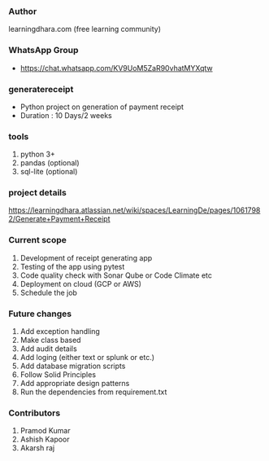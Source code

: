 ### Author ###############################
learningdhara.com (free learning community)

### WhatsApp Group #######################
- https://chat.whatsapp.com/KV9UoM5ZaR90vhatMYXqtw

### generatereceipt #########################
- Python project on generation of payment receipt
- Duration : 10 Days/2 weeks

### tools #############################
1. python 3+
2. pandas (optional)
3. sql-lite (optional)

### project details #####################
https://learningdhara.atlassian.net/wiki/spaces/LearningDe/pages/10617982/Generate+Payment+Receipt

### Current scope ##############################
1. Development of receipt generating app
2. Testing of the app using pytest
3. Code quality check with Sonar Qube or Code Climate etc
4. Deployment on cloud (GCP or AWS)
5. Schedule the job

### Future changes ###############################
1. Add exception handling
2. Make class based
3. Add audit details
4. Add loging (either text or splunk or etc.)
5. Add database migration scripts
6. Follow Solid Principles
7. Add appropriate design patterns
8. Run the dependencies from requirement.txt

### Contributors ###############################
1. Pramod Kumar
2. Ashish Kapoor
3. Akarsh raj
